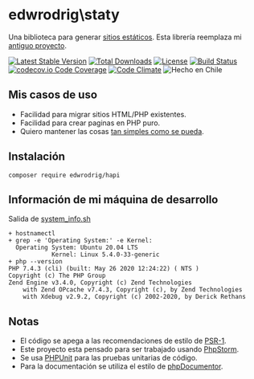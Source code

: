 edwrodrig\staty
========
Una biblioteca para generar [sitios estáticos](https://en.wikipedia.org/wiki/Static_web_page).
Esta librería reemplaza mi [antiguo proyecto](https://github.com/edwrodrig/static_generator).

[![Latest Stable Version](https://poser.pugx.org/edwrodrig/staty/v/stable)](https://packagist.org/packages/edwrodrig/staty)
[![Total Downloads](https://poser.pugx.org/edwrodrig/staty/downloads)](https://packagist.org/packages/edwrodrig/staty)
[![License](https://poser.pugx.org/edwrodrig/staty/license)](https://packagist.org/packages/edwrodrig/staty)
[![Build Status](https://travis-ci.org/edwrodrig/staty.svg?branch=master)](https://travis-ci.org/edwrodrig/staty)
[![codecov.io Code Coverage](https://codecov.io/gh/edwrodrig/staty/branch/master/graph/badge.svg)](https://codecov.io/github/edwrodrig/staty?branch=master)
[![Code Climate](https://codeclimate.com/github/edwrodrig/staty/badges/gpa.svg)](https://codeclimate.com/github/edwrodrig/staty)
![Hecho en Chile](https://img.shields.io/badge/country-Chile-red)

## Mis casos de uso

 * Facilidad para migrar sitios HTML/PHP existentes.
 * Facilidad para crear paginas en PHP puro.
 * Quiero mantener las cosas [tan simples como se pueda](https://en.wikipedia.org/wiki/KISS_principle).  


## Instalación
```
composer require edwrodrig/hapi
```

## Información de mi máquina de desarrollo
Salida de [system_info.sh](https://github.com/edwrodrig/staty/blob/master/scripts/system_info.sh)
```
+ hostnamectl
+ grep -e 'Operating System:' -e Kernel:
  Operating System: Ubuntu 20.04 LTS
            Kernel: Linux 5.4.0-33-generic
+ php --version
PHP 7.4.3 (cli) (built: May 26 2020 12:24:22) ( NTS )
Copyright (c) The PHP Group
Zend Engine v3.4.0, Copyright (c) Zend Technologies
    with Zend OPcache v7.4.3, Copyright (c), by Zend Technologies
    with Xdebug v2.9.2, Copyright (c) 2002-2020, by Derick Rethans
```

## Notas
  - El código se apega a las recomendaciones de estilo de [PSR-1](https://github.com/php-fig/fig-standards/blob/master/accepted/PSR-1-basic-coding-standard.md).
  - Este proyecto esta pensado para ser trabajado usando [PhpStorm](https://www.jetbrains.com/phpstorm).
  - Se usa [PHPUnit](https://phpunit.de/) para las pruebas unitarias de código.
  - Para la documentación se utiliza el estilo de [phpDocumentor](http://docs.phpdoc.org/references/phpdoc/basic-syntax.html). 

